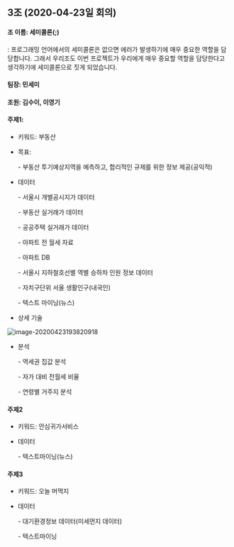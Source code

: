 ## 3조 (2020-04-23일 회의)

#### 조 이름:  세미콜론(;)  

: 프로그래밍 언어에서의 세미콜론은 없으면 에러가 발생하기에 매우 중요한 역할을 담당합니다. 그래서 우리조도 이번 프로젝트가 우리에게 매우 중요할 역할을 담당한다고 생각하기에 세미콜론으로 짓게 되었습니다.

#### 팀장: 민세미 

#### 조원: 김수이, 이영기



#### 주제1: 

- 키워드: 부동산

- 목표: 

  \- 부동산 투기예상지역을 예측하고, 합리적인 규제를 위한 정보 제공(공익적)

- 데이터

  \- 서울시 개별공시지가 데이터

  \- 부동산 실거래가 데이터

  \- 공공주택 실거래가 데이터

  \- 아파트 전 월세 자료

  \- 아파트 DB

  \- 서울시 지하철호선별 역별 승하차 인원 정보 데이터

  \- 자치구단위 서울 생활인구(내국인)

  \- 텍스트 마이닝(뉴스)

-  상세 기술

  ![image-20200423193820918](C:\Users\younggi\AppData\Roaming\Typora\typora-user-images\image-20200423193820918.png)



- 분석

  \- 역세권 집값 분석

  \-  자가 대비 전월세 비율

  \- 연령별 거주지 분석

#### 주제2

- 키워드: 안심귀가서비스

- 데이터

  \- 텍스트마이닝(뉴스)



#### 주제3

- 키워드: 오늘 머먹지

- 데이터

   \- 대기환경정보 데이터(미세먼지 데이터)

   \- 텍스트마이닝